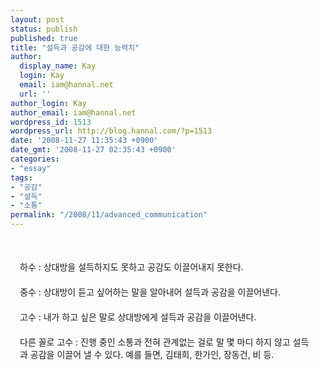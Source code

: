 ```yaml
---
layout: post
status: publish
published: true
title: "설득과 공감에 대한 능력치"
author:
  display_name: Kay
  login: Kay
  email: iam@hannal.net
  url: ''
author_login: Kay
author_email: iam@hannal.net
wordpress_id: 1513
wordpress_url: http://blog.hannal.com/?p=1513
date: '2008-11-27 11:35:43 +0900'
date_gmt: '2008-11-27 02:35:43 +0900'
categories:
- "essay"
tags:
- "공감"
- "설득"
- "소통"
permalink: "/2008/11/advanced_communication"
---
```

<div style="margin: 50px 20px 20px 15px;">하수 : 상대방을 설득하지도 못하고 공감도 이끌어내지 못한다.</div>
<div style="margin: 15px 20px 20px 15px;">중수 : 상대방이 듣고 싶어하는 말을 알아내어 설득과 공감을 이끌어낸다.</div>
<div style="margin: 15px 20px 20px 15px;">고수 : 내가 하고 싶은 말로 상대방에게 설득과 공감을 이끌어낸다.</div>
<div style="margin: 15px 20px 50px 15px;">다른 꼴로 고수 : 진행 중인 소통과 전혀 관계없는 걸로 말 몇 마디 하지 않고 설득과 공감을 이끌어 낼 수 있다. 예를 들면, 김태희, 한가인, 장동건, 비 등.</div>
